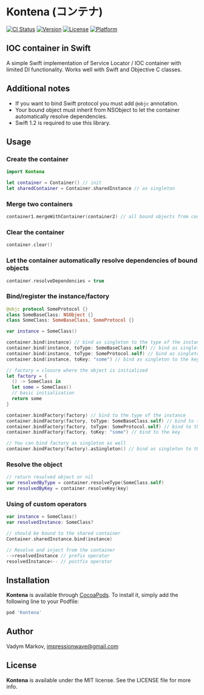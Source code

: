 # Kontena (コンテナ)

[![CI Status](http://img.shields.io/travis/markvaldy/Kontena.svg?style=flat)](https://travis-ci.org/markvaldy/Kontena)
[![Version](https://img.shields.io/cocoapods/v/Kontena.svg?style=flat)](http://cocoadocs.org/docsets/Kontena)
[![License](https://img.shields.io/cocoapods/l/Kontena.svg?style=flat)](http://cocoadocs.org/docsets/Kontena)
[![Platform](https://img.shields.io/cocoapods/p/Kontena.svg?style=flat)](http://cocoadocs.org/docsets/Kontena)

## IOC container in Swift

A simple Swift implementation of Service Locator / IOC container with limited DI functionality. Works well with Swift and Objective C classes.

## Additional notes

- If you want to bind Swift protocol you must add ```@objc``` annotation.
- Your bound object must inherit from NSObject to let the container automatically resolve dependencies.  
- Swift 1.2 is required to use this library.

## Usage

### Create the container

```swift
import Kontena

let container = Container() // init
let sharedContainer = Container.sharedInstance // as singleton
```

### Merge two containers

```swift
container1.mergeWithContainer(container2) // all bound objects from container2 are merged and added to container1
```

### Clear the container

```swift
container.clear()
```

### Let the container automatically resolve dependencies of bound objects

```swift
container.resolveDependencies = true
```

### Bind/register the instance/factory

```swift
@objc protocol SomeProtocol {}
class SomeBaseClass: NSObject {}
class SomeClass: SomeBaseClass, SomeProtocol {}

var instance = SomeClass()

container.bind(instance) // bind as singleton to the type of the instance
container.bind(instance, toType: SomeBaseClass.self) // bind as singleton to the superclass type
container.bind(instance, toType: SomeProtocol.self) // bind as singleton to the protocol
container.bind(instance, toKey: "some") // bind as singleton to the key

// factory = closure where the object is initialized
let factory = {
  () -> SomeClass in
  let some = SomeClass()
  // basic initialization
  return some
}

container.bindFactory(factory) // bind to the type of the instance
container.bindFactory(factory, toType: SomeBaseClass.self) // bind to the superclass type
container.bindFactory(factory, toType: SomeProtocol.self) // bind to the protocol
container.bindFactory(factory, toKey: "some") // bind to the key

// You can bind factory as singleton as well
container.bindFactory(factory).asSingleton() // bind as singleton to the type of the instance
```

### Resolve the object

```swift
// return resolved object or nil
var resolvedByType = container.resolveType(SomeClass.self)
var resolvedByKey = container.resolveKey(key)
```

### Using of custom operators
```swift
var instance = SomeClass()
var resolvedInstance: SomeClass?

// should be bound to the shared container
Container.sharedInstance.bind(instance)

// Resolve and inject from the container
-->resolvedInstance // prefix operator
resolvedInstance<-- // postfix operator

```

## Installation

**Kontena** is available through [CocoaPods](http://cocoapods.org). To install
it, simply add the following line to your Podfile:

```ruby
pod 'Kontena'
```

## Author

Vadym Markov, impressionwave@gmail.com

## License

**Kontena** is available under the MIT license. See the LICENSE file for more info.
